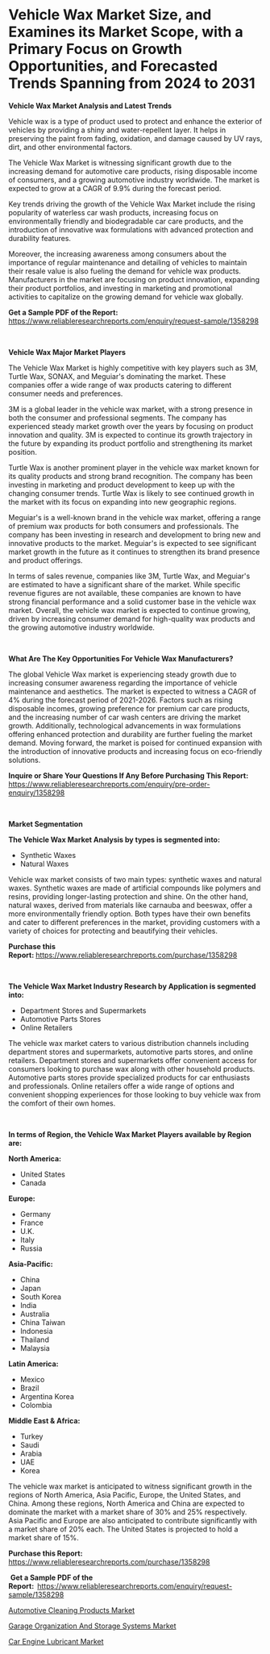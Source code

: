 <p><h1>Vehicle Wax Market Size, and Examines its Market Scope, with a Primary Focus on Growth Opportunities, and Forecasted Trends Spanning from 2024 to 2031</h1></p><p><strong>Vehicle Wax Market Analysis and Latest Trends</strong></p>
<p><p>Vehicle wax is a type of product used to protect and enhance the exterior of vehicles by providing a shiny and water-repellent layer. It helps in preserving the paint from fading, oxidation, and damage caused by UV rays, dirt, and other environmental factors.</p><p>The Vehicle Wax Market is witnessing significant growth due to the increasing demand for automotive care products, rising disposable income of consumers, and a growing automotive industry worldwide. The market is expected to grow at a CAGR of 9.9% during the forecast period.</p><p>Key trends driving the growth of the Vehicle Wax Market include the rising popularity of waterless car wash products, increasing focus on environmentally friendly and biodegradable car care products, and the introduction of innovative wax formulations with advanced protection and durability features.</p><p>Moreover, the increasing awareness among consumers about the importance of regular maintenance and detailing of vehicles to maintain their resale value is also fueling the demand for vehicle wax products. Manufacturers in the market are focusing on product innovation, expanding their product portfolios, and investing in marketing and promotional activities to capitalize on the growing demand for vehicle wax globally.</p></p>
<p><strong>Get a Sample PDF of the Report:&nbsp;</strong> <a href="https://www.reliableresearchreports.com/enquiry/request-sample/1358298">https://www.reliableresearchreports.com/enquiry/request-sample/1358298</a></p>
<p>&nbsp;</p>
<p><strong>Vehicle Wax Major Market Players</strong></p>
<p><p>The Vehicle Wax Market is highly competitive with key players such as 3M, Turtle Wax, SONAX, and Meguiar's dominating the market. These companies offer a wide range of wax products catering to different consumer needs and preferences. </p><p>3M is a global leader in the vehicle wax market, with a strong presence in both the consumer and professional segments. The company has experienced steady market growth over the years by focusing on product innovation and quality. 3M is expected to continue its growth trajectory in the future by expanding its product portfolio and strengthening its market position.</p><p>Turtle Wax is another prominent player in the vehicle wax market known for its quality products and strong brand recognition. The company has been investing in marketing and product development to keep up with the changing consumer trends. Turtle Wax is likely to see continued growth in the market with its focus on expanding into new geographic regions.</p><p>Meguiar's is a well-known brand in the vehicle wax market, offering a range of premium wax products for both consumers and professionals. The company has been investing in research and development to bring new and innovative products to the market. Meguiar's is expected to see significant market growth in the future as it continues to strengthen its brand presence and product offerings.</p><p>In terms of sales revenue, companies like 3M, Turtle Wax, and Meguiar's are estimated to have a significant share of the market. While specific revenue figures are not available, these companies are known to have strong financial performance and a solid customer base in the vehicle wax market. Overall, the vehicle wax market is expected to continue growing, driven by increasing consumer demand for high-quality wax products and the growing automotive industry worldwide.</p></p>
<p>&nbsp;</p>
<p><strong>What Are The Key Opportunities For Vehicle Wax Manufacturers?</strong></p>
<p><p>The global Vehicle Wax market is experiencing steady growth due to increasing consumer awareness regarding the importance of vehicle maintenance and aesthetics. The market is expected to witness a CAGR of 4% during the forecast period of 2021-2026. Factors such as rising disposable incomes, growing preference for premium car care products, and the increasing number of car wash centers are driving the market growth. Additionally, technological advancements in wax formulations offering enhanced protection and durability are further fueling the market demand. Moving forward, the market is poised for continued expansion with the introduction of innovative products and increasing focus on eco-friendly solutions.</p></p>
<p><strong>Inquire or Share Your Questions If Any Before Purchasing This Report:</strong> <a href="https://www.reliableresearchreports.com/enquiry/pre-order-enquiry/1358298">https://www.reliableresearchreports.com/enquiry/pre-order-enquiry/1358298</a></p>
<p>&nbsp;</p>
<p><strong>Market Segmentation</strong></p>
<p><strong>The Vehicle Wax Market Analysis by types is segmented into:</strong></p>
<p><ul><li>Synthetic Waxes</li><li>Natural Waxes</li></ul></p>
<p><p>Vehicle wax market consists of two main types: synthetic waxes and natural waxes. Synthetic waxes are made of artificial compounds like polymers and resins, providing longer-lasting protection and shine. On the other hand, natural waxes, derived from materials like carnauba and beeswax, offer a more environmentally friendly option. Both types have their own benefits and cater to different preferences in the market, providing customers with a variety of choices for protecting and beautifying their vehicles.</p></p>
<p><strong>Purchase this Report:&nbsp;</strong><a href="https://www.reliableresearchreports.com/purchase/1358298">https://www.reliableresearchreports.com/purchase/1358298</a></p>
<p>&nbsp;</p>
<p><strong>The Vehicle Wax Market Industry Research by Application is segmented into:</strong></p>
<p><ul><li>Department Stores and Supermarkets</li><li>Automotive Parts Stores</li><li>Online Retailers</li></ul></p>
<p><p>The vehicle wax market caters to various distribution channels including department stores and supermarkets, automotive parts stores, and online retailers. Department stores and supermarkets offer convenient access for consumers looking to purchase wax along with other household products. Automotive parts stores provide specialized products for car enthusiasts and professionals. Online retailers offer a wide range of options and convenient shopping experiences for those looking to buy vehicle wax from the comfort of their own homes.</p></p>
<p>&nbsp;</p>
<p><strong>In terms of Region, the Vehicle Wax Market Players available by Region are:</strong></p>
<p>
    <p> <strong> North America: </strong>
        <ul>
            <li>United States</li>
            <li>Canada</li>
        </ul>
        </p> 
    <p> <strong> Europe: </strong>
        <ul>
            <li>Germany</li>
            <li>France</li>
            <li>U.K.</li>
            <li>Italy</li>
            <li>Russia</li>
        </ul>
        </p> 
    <p> <strong> Asia-Pacific: </strong>
        <ul>
            <li>China</li>
            <li>Japan</li>
            <li>South Korea</li>
            <li>India</li>
            <li>Australia</li>
            <li>China Taiwan</li>
            <li>Indonesia</li>
            <li>Thailand</li>
            <li>Malaysia</li>
        </ul>
        </p> 
    <p> <strong> Latin America: </strong>
        <ul>
            <li>Mexico</li>
            <li>Brazil</li>
            <li>Argentina Korea</li>
            <li>Colombia</li>
        </ul>
        </p> 
    <p> <strong> Middle East & Africa: </strong>
        <ul>
            <li>Turkey</li>
            <li>Saudi</li>
            <li>Arabia</li>
            <li>UAE</li>
            <li>Korea</li>
        </ul>
    </p>
    </p>
<p><p>The vehicle wax market is anticipated to witness significant growth in the regions of North America, Asia Pacific, Europe, the United States, and China. Among these regions, North America and China are expected to dominate the market with a market share of 30% and 25% respectively. Asia Pacific and Europe are also anticipated to contribute significantly with a market share of 20% each. The United States is projected to hold a market share of 15%.</p></p>
<p><strong>Purchase this Report: </strong><a href="https://www.reliableresearchreports.com/purchase/1358298">https://www.reliableresearchreports.com/purchase/1358298</a></p>
<p>&nbsp;<strong>Get a Sample PDF of the Report:&nbsp;&nbsp;</strong><a href="https://www.reliableresearchreports.com/enquiry/request-sample/1358298">https://www.reliableresearchreports.com/enquiry/request-sample/1358298</a></p>
<p><strong></strong></p>
<p><p><a href="https://github.com/nancykennedykellievqfqt2/Market-Research-Report-List-1/blob/main/automotive-cleaning-products-market.md">Automotive Cleaning Products Market</a></p><p><a href="https://view.publitas.com/reportprime-1/garage-organization-and-storage-systems-market-insights-market-players-and-forecast-till-2030/">Garage Organization And Storage Systems Market</a></p><p><a href="https://github.com/seekum/Market-Research-Report-List-1/blob/main/car-engine-lubricant-market.md">Car Engine Lubricant Market</a></p></p>